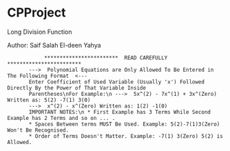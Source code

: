 # CPProject

Long Division Function

Author: Saif Salah El-deen Yahya

                ************************  READ CAREFULLY ************************
           --->  Polynomial Equations are Only Allowed To Be Entered in The Following Format  <---
           Enter Coefficient of Used Variable (Usually 'x') Followed Directly By the Power of That Variable Inside
           Parentheses\nFor Example:\n --->  5x^(2) - 7x^(1) + 3x^(Zero) Written as: 5(2) -7(1) 3(0)
           --->  x^(2) - x^(Zero) Written as: 1(2) -1(0)
           IMPORTANT NOTES:\n * First Example has 3 Terms While Second Example has 2 Terms and so on ... .
           * Spaces Between terms MUST Be Used. Example: 5(2)-7(1)3(Zero) Won't Be Recognised.
           * Order of Terms Doesn't Matter. Example: -7(1) 3(Zero) 5(2) is Allowed.
